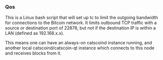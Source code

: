 ### Qos ###

This is a Linux bash script that will set up tc to limit the outgoing bandwidth for connections to the Bitcoin network. It limits outbound TCP traffic with a source or destination port of 22878, but not if the destination IP is within a LAN (defined as 192.168.x.x).

This means one can have an always-on catscoind instance running, and another local catscoind/catscoin-qt instance which connects to this node and receives blocks from it.
